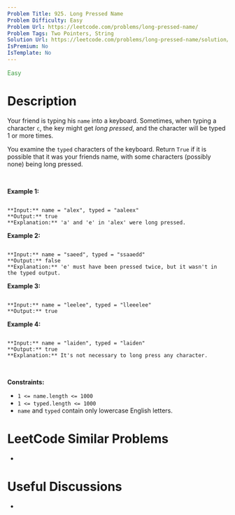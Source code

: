 ```yaml
---
Problem Title: 925. Long Pressed Name
Problem Difficulty: Easy
Problem Url: https://leetcode.com/problems/long-pressed-name/
Problem Tags: Two Pointers, String
Solution Url: https://leetcode.com/problems/long-pressed-name/solution/
IsPremium: No
IsTemplate: No
---
```


<span style="color: rgb(67, 160, 71);">Easy</span>

# Description

Your friend is typing his `name` into a keyboard. Sometimes, when typing a character `c`, the key might get *long pressed*, and the character will be typed 1 or more times.


You examine the `typed` characters of the keyboard. Return `True` if it is possible that it was your friends name, with some characters (possibly none) being long pressed.


 


**Example 1:**



```

**Input:** name = "alex", typed = "aaleex"
**Output:** true
**Explanation:** 'a' and 'e' in 'alex' were long pressed.

```

**Example 2:**



```

**Input:** name = "saeed", typed = "ssaaedd"
**Output:** false
**Explanation:** 'e' must have been pressed twice, but it wasn't in the typed output.

```

**Example 3:**



```

**Input:** name = "leelee", typed = "lleeelee"
**Output:** true

```

**Example 4:**



```

**Input:** name = "laiden", typed = "laiden"
**Output:** true
**Explanation:** It's not necessary to long press any character.

```

 


**Constraints:**


* `1 <= name.length <= 1000`
* `1 <= typed.length <= 1000`
* `name` and `typed` contain only lowercase English letters.




# LeetCode Similar Problems

- []()

# Useful Discussions

- []()
